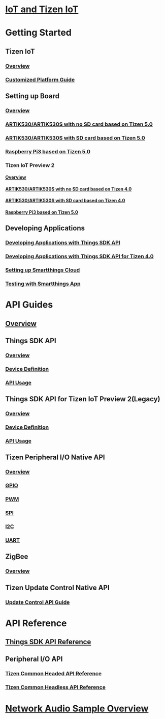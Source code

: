 # [IoT and Tizen IoT](/iot/index.md)

# Getting Started
## Tizen IoT
### [Overview](/iot/getting-started/overview.md)
### [Customized Platform Guide](/iot/customized-platform/overview.md)
## Setting up Board
### [Overview](/iot/getting-started/setting-up-board.md)
### [ARTIK530/ARTIK530S with no SD card based on Tizen 5.0](/iot/getting-started/artik-no-sd-5.0.md)
### [ARTIK530/ARTIK530S with SD card based on Tizen 5.0](/iot/getting-started/artik-sd-5.0.md)
### [Raspberry Pi3 based on Tizen 5.0](/iot/getting-started/rpi3-5.0.md)
### Tizen IoT Preview 2
#### [Overview](/iot/getting-started/iot_preview_2.md)
#### [ARTIK530/ARTIK530S with no SD card based on Tizen 4.0](/iot/getting-started/artik-no-sd-4.0.md)
#### [ARTIK530/ARTIK530S with SD card based on Tizen 4.0](/iot/getting-started/artik-sd-4.0.md)
#### [Raspberry Pi3 based on Tizen 5.0](/iot/getting-started/rpi3-4.0.md)
## Developing Applications
### [Developing Applications with Things SDK API](/iot/getting-started/things-app-development-5.0.md)
### [Developing Applications with Things SDK API for Tizen 4.0](/iot/getting-started/things-app-development.md)
### [Setting up Smartthings Cloud](/iot/getting-started/things-cloud-setup.md)
### [Testing with Smartthings App](/iot/getting-started/cloud-app-test.md)

# API Guides
## [Overview](/iot/guides/iot-api.md)
## Things SDK API
### [Overview](/iot/guides/things-api-5.0.md)
### [Device Definition](/iot/guides/things-api-device-5.0.md)
### [API Usage](/iot/guides/things-api-guide-5.0.md)
## Things SDK API for Tizen IoT Preview 2(Legacy)
### [Overview](/iot/guides/things-api.md)
### [Device Definition](/iot/guides/things-api-device.md)
### [API Usage](/iot/guides/things-api-guide.md)
## Tizen Peripheral I/O Native API
### [Overview](/iot/guides/peripheral-io-api.md)
### [GPIO](/iot/guides/peripheral-io-api-gpio.md)
### [PWM](/iot/guides/peripheral-io-api-pwm.md)
### [SPI](/iot/guides/peripheral-io-api-spi.md)
### [I2C](/iot/guides/peripheral-io-api-i2c.md)
### [UART](/iot/guides/peripheral-io-api-uart.md)
## ZigBee
### [Overview](/iot/guides/zigbee.md)
## Tizen Update Control Native API
### [Update Control API Guide](/iot/guides/update-control-api.md)

# API Reference
## [Things SDK API Reference](https://developer.tizen.org/dev-guide/things-sdk)
## Peripheral I/O API
### [Tizen Common Headed API Reference](https://developer.tizen.org/dev-guide/tizen-iot-headed)
### [Tizen Common Headless API Reference](https://developer.tizen.org/dev-guide/tizen-iot-headless)

# [Network Audio Sample Overview](/iot/sample/iot-sample.md)
